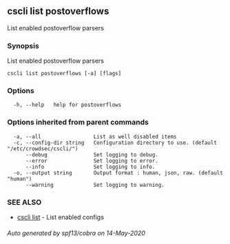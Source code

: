 ## cscli list postoverflows

List enabled postoverflow parsers

### Synopsis

List enabled postoverflow parsers

```
cscli list postoverflows [-a] [flags]
```

### Options

```
  -h, --help   help for postoverflows
```

### Options inherited from parent commands

```
  -a, --all                 List as well disabled items
  -c, --config-dir string   Configuration directory to use. (default "/etc/crowdsec/cscli/")
      --debug               Set logging to debug.
      --error               Set logging to error.
      --info                Set logging to info.
  -o, --output string       Output format : human, json, raw. (default "human")
      --warning             Set logging to warning.
```

### SEE ALSO

* [cscli list](cscli_list.md)	 - List enabled configs

###### Auto generated by spf13/cobra on 14-May-2020
